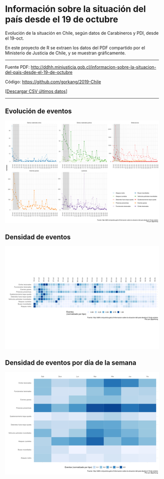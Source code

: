 # Información sobre la situación del país desde el 19 de octubre

Evolución de la situación en Chile, según datos de Carabineros y PDI, desde el 19-oct. 

En este proyecto de R se extraen los datos del PDF compartido por el Ministerio de Justicia de Chile, y se muestran gráficamente.

---  

Fuente PDF: http://ddhh.minjusticia.gob.cl/informacion-sobre-la-situacion-del-pais-desde-el-19-de-octubre

Código: https://github.com/gorkang/2019-Chile

[[Descargar CSV últimos datos](outputs/data/LAST_raw_data.csv)]

---  


## Evolución de eventos

[![](outputs/plot/LAST_plot_grouped.png)](outputs/plot/LAST_plot_grouped.png)


## Densidad de eventos

[![](outputs/plot/LAST_plot_global_heatmap.png)](outputs/plot/LAST_plot_global_heatmap.png)


## Densidad de eventos por día de la semana

[![](outputs/plot/LAST_plot_heatmap.png)](outputs/plot/LAST_plot_heatmap.png)
